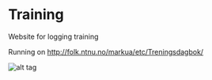 # Training
Website for logging training

Running on http://folk.ntnu.no/markua/etc/Treningsdagbok/

![alt tag](http://puu.sh/n7HRC/2338e4f1ae.png)
